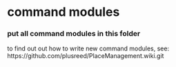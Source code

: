 command modules
===============

<h3>put all command modules in this folder</h3>
<p>to find out out how to write new command modules, see: https://github.com/plusreed/PlaceManagement.wiki.git</p>
